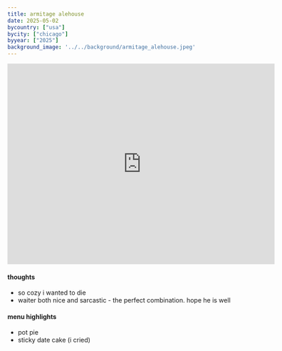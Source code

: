 ```yaml
---
title: armitage alehouse
date: 2025-05-02
bycountry: ["usa"]
bycity: ["chicago"]
byyear: ["2025"]
background_image: '../../background/armitage_alehouse.jpeg'
---
```


<iframe src="https://www.google.com/maps/embed?pb=!1m18!1m12!1m3!1d2968.814179722653!2d-87.65617492330816!3d41.918353171237534!2m3!1f0!2f0!3f0!3m2!1i1024!2i768!4f13.1!3m3!1m2!1s0x880fd30dbfe04c3b%3A0x40f858aedab347b4!2sArmitage%20Alehouse!5e0!3m2!1sen!2sus!4v1750893282896!5m2!1sen!2sus" width="600" height="450" style="border:0;" allowfullscreen="" loading="lazy" referrerpolicy="no-referrer-when-downgrade"></iframe>

#### thoughts
* so cozy i wanted to die
* waiter both nice and sarcastic - the perfect combination. hope he is well

#### menu highlights
* pot pie
* sticky date cake (i cried)